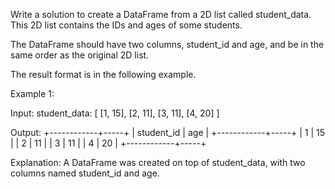 Write a solution to create a DataFrame from a 2D list called student_data. This 2D list contains the IDs and ages of some students.

The DataFrame should have two columns, student_id and age, and be in the same order as the original 2D list.

The result format is in the following example.

Example 1:

Input:
student_data:
[
[1, 15],
[2, 11],
[3, 11],
[4, 20]
]

Output:
+------------+-----+
| student_id | age |
+------------+-----+
| 1 | 15 |
| 2 | 11 |
| 3 | 11 |
| 4 | 20 |
+------------+-----+

Explanation:
A DataFrame was created on top of student_data, with two columns named student_id and age.
